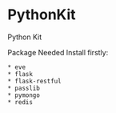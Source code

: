 PythonKit
=========

Python Kit

Package Needed Install firstly:

	* eve
	* flask
	* flask-restful
	* passlib
	* pymongo
	* redis


